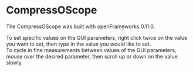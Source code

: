 # CompressOScope

The CompressOScope was built with openFrameworks 0.11.0.

To set specific values on the GUI parameters, right click twice on the value you want to set, then type in the value you would like to set.<br>
To cycle in fine measurements between values of the GUI parameters, mouse over the desired parameter, then scroll up or down on the value slowly.
